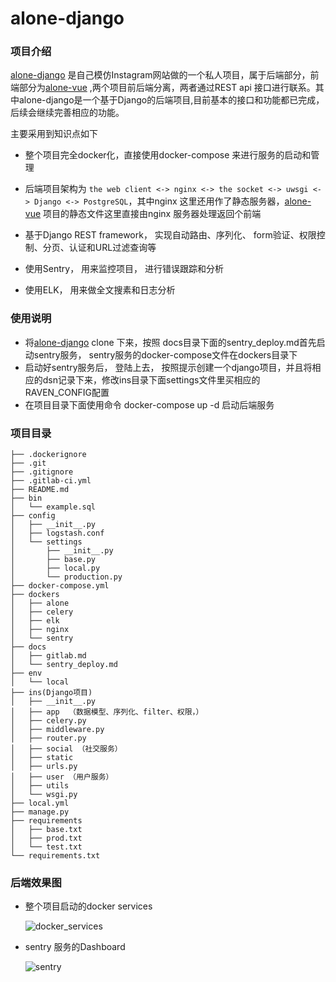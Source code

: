 # alone-django

### 项目介绍

[alone-django](https://github.com/Wxtrkbc/alone-django) 是自己模仿Instagram网站做的一个私人项目，属于后端部分，前端部分为[alone-vue](https://github.com/Wxtrkbc/alone-vue) ,两个项目前后端分离，两者通过REST api 接口进行联系。其中alone-django是一个基于Django的后端项目,目前基本的接口和功能都已完成，后续会继续完善相应的功能。

主要采用到知识点如下

- 整个项目完全docker化，直接使用docker-compose 来进行服务的启动和管理


- 后端项目架构为 `the web client <-> nginx <-> the socket <-> uwsgi <-> Django <-> PostgreSQL`，其中nginx 这里还用作了静态服务器，[alone-vue](https://github.com/Wxtrkbc/alone-vue) 项目的静态文件这里直接由nginx 服务器处理返回个前端
- 基于Django REST framework， 实现自动路由、序列化、 form验证、权限控制、分页、认证和URL过滤查询等
- 使用Sentry， 用来监控项目， 进行错误跟踪和分析
- 使用ELK， 用来做全文搜素和日志分析

### 使用说明

- 将[alone-django](https://github.com/Wxtrkbc/alone-django)  clone 下来，按照 docs目录下面的sentry_deploy.md首先启动sentry服务， sentry服务的docker-compose文件在dockers目录下
- 启动好sentry服务后， 登陆上去， 按照提示创建一个django项目，并且将相应的dsn记录下来，修改ins目录下面settings文件里买相应的RAVEN_CONFIG配置
- 在项目目录下面使用命令 docker-compose  up -d 启动后端服务

### 项目目录
```
├── .dockerignore
├── .git
├── .gitignore
├── .gitlab-ci.yml
├── README.md
├── bin
│   └── example.sql
├── config
│   ├── __init__.py
│   ├── logstash.conf
│   └── settings
│       ├── __init__.py
│       ├── base.py
│       ├── local.py
│       └── production.py
├── docker-compose.yml
├── dockers
│   ├── alone
│   ├── celery
│   ├── elk
│   ├── nginx
│   └── sentry
├── docs
│   ├── gitlab.md
│   └── sentry_deploy.md
├── env
│   └── local
├── ins(Django项目)
│   ├── __init__.py
│   ├── app  （数据模型、序列化、filter、权限，）
│   ├── celery.py
│   ├── middleware.py
│   ├── router.py
│   ├── social （社交服务）
│   ├── static
│   ├── urls.py
│   ├── user （用户服务）
│   ├── utils
│   └── wsgi.py
├── local.yml
├── manage.py
├── requirements
│   ├── base.txt
│   ├── prod.txt
│   └── test.txt
└── requirements.txt

```

### 后端效果图

- 整个项目启动的docker services

  ![docker_services](https://github.com/Wxtrkbc/alone-django/blob/master/ins/static/screenshorts/docker_services.png)

- sentry 服务的Dashboard

  ![sentry](https://github.com/Wxtrkbc/alone-django/blob/master/ins/static/screenshorts/sentry.png)
